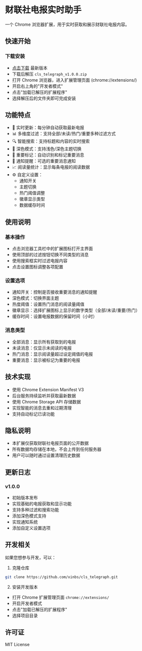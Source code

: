 # 财联社电报实时助手

一个 Chrome 浏览器扩展，用于实时获取和展示财联社电报内容。

## 快速开始

### 下载安装
- [点击下载](https://github.com/xinbs/cls_telegraph/releases/download/v1.0.0/cls_telegraph_v1.0.0.zip) 最新版本
- 下载后解压 `cls_telegraph_v1.0.0.zip`
- 打开 Chrome 浏览器，进入扩展管理页面 (chrome://extensions/)
- 开启右上角的"开发者模式"
- 点击"加载已解压的扩展程序"
- 选择解压后的文件夹即可完成安装

## 功能特点

- 🔄 实时更新：每分钟自动获取最新电报
- 📊 多维度过滤：支持全部/未读/热门/重要多种过滤方式
- 🔍 智能搜索：支持标题和内容的实时搜索
- 🌙 深色模式：支持浅色/深色主题切换
- 📌 重要标记：自动识别和标记重要消息
- 🔔 通知提醒：可选的重要消息通知
- 📈 阅读量统计：显示每条电报的阅读数据
- ⚙️ 自定义设置：
  - 通知开关
  - 主题切换
  - 热门阈值调整
  - 徽章显示类型
  - 数据缓存时间

## 使用说明

### 基本操作

- 点击浏览器工具栏中的扩展图标打开主界面
- 使用顶部的过滤按钮切换不同类型的消息
- 使用搜索框实时过滤电报内容
- 点击设置图标调整各项配置

### 设置选项

- 通知开关：控制是否接收重要消息的通知提醒
- 深色模式：切换界面主题
- 热度阈值：设置热门消息的阅读量阈值
- 徽章显示：选择扩展图标上显示的数字类型（全部/未读/重要/热门）
- 缓存时间：设置电报数据的保留时间（小时）

### 消息类型

- 全部消息：显示所有获取到的电报
- 未读消息：仅显示未阅读的电报
- 热门消息：显示阅读量超过设定阈值的电报
- 重要消息：显示被标记为重要的电报

## 技术实现

- 使用 Chrome Extension Manifest V3
- 后台服务持续监听并获取最新数据
- 使用 Chrome Storage API 存储数据
- 实现智能的消息去重和过期清理
- 支持自动标记已读功能

## 隐私说明

- 本扩展仅获取财联社电报页面的公开数据
- 所有数据均存储在本地，不会上传到任何服务器
- 用户可以随时通过设置清理历史数据

## 更新日志

### v1.0.0
- 初始版本发布
- 实现基础的电报获取和显示功能
- 支持多种过滤和搜索功能
- 添加深色模式支持
- 实现通知系统
- 添加自定义设置选项

## 开发相关

如果您想参与开发，可以：

1. 克隆仓库
```bash
git clone https://github.com/xinbs/cls_telegraph.git
```

2. 安装开发版本
- 打开 Chrome 扩展管理页面 `chrome://extensions/`
- 开启开发者模式
- 点击"加载已解压的扩展程序"
- 选择项目目录

## 许可证

MIT License 